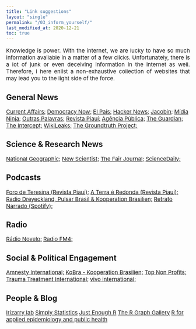 ```yaml
---
title: "Link suggestions"
layout: "single"
permalink: "/03_inform_yourself/"
last_modified_at: 2020-12-21
toc: true
---
```



<p style="font-size:15px" align="justify">
Knowledge is power. With the internet, we are lucky to have so much information available in a matter of a few clicks. Unfortunately, there is a lot of junk or even deceiving information in the internet as well. Therefore, I here enlist a non-exhaustive collection of websites that may lead you to the light side of the force.
</p>


## General News
<a style="font-size:15px" href="https://www.currentaffairs.org/">Current Affairs;</a>
<a style="font-size:15px" href="https://www.democracynow.org/">Democracy Now;</a>
<a style="font-size:15px" href="https://elpais.com/">El País;</a>
<a style="font-size:15px" href="https://news.ycombinator.com/">Hacker News;</a>
<a style="font-size:15px" href="https://www.jacobinmag.com/">Jacobin;</a>
<a style="font-size:15px" href="https://midianinja.org/">Mídia Ninja;</a>
<a style="font-size:15px" href="https://outraspalavras.net/">Outras Palavras;</a>
<a style="font-size:15px" href="https://piaui.folha.uol.com.br/">Revista Piauí;</a>
<a style="font-size:15px" href="https://apublica.org/">Agência Pública;</a>
<a style="font-size:15px" href="https://www.theguardian.com/international/">The Guardian;</a>
<a style="font-size:15px" href="https://theintercept.com/">The Intercept;</a>
<a style="font-size:15px" href="https://wikileaks.org/">WikiLeaks;</a>
<a style="font-size:15px" href="https://thegroundtruthproject.org/">The Groundtruth Project;</a>


## Science & Research News
<a style="font-size:15px" href="https://www.nationalgeographic.com/science/">National Geographic;</a>
<a style="font-size:15px" href="https://www.newscientist.com/">New Scientist;</a>
<a style="font-size:15px" href="https://thefairjournal.com/">The Fair Journal;</a>
<a style="font-size:15px" href="https://www.sciencedaily.com/">ScienceDaily;</a>


## Podcasts
<a style="font-size:15px" href="https://piaui.folha.uol.com.br/radio-piaui/foro-de-teresina/">Foro de Teresina (Revista Piauí);</a>
<a style="font-size:15px" href="https://piaui.folha.uol.com.br/radio-piaui/terra-e-redonda/">A Terra é Redonda (Revista Piauí);</a>
<a style="font-size:15px" href="https://mais1cafe.org/category/pt/">Radio Dreyeckland, Pulsar Brasil & Kooperation Brasilien;</a>
<a style="font-size:15px" href="https://open.spotify.com/show/4jqpeAOzOKCLBg3Pc0eZ6j">Retrato Narrado (Spotify);</a>


## Radio
<a style="font-size:15px" href="https://www.radionovelo.com.br/">Rádio Novelo;</a>
<a style="font-size:15px" href="https://fm4.orf.at/">Radio FM4;</a>


## Social & Political Engagement
<a style="font-size:15px" href="https://www.amnesty.org/en/">Amnesty International;</a>
<a style="font-size:15px" href="https://www.kooperation-brasilien.org/de/">KoBra - Kooperation Brasilien;</a>
<a style="font-size:15px" href="https://topnonprofits.com/">Top Non Profits;</a>
<a style="font-size:15px" href="https://www.tt-intl.org/">Trauma Treatment International;</a>
<a style="font-size:15px" href="https://www.vivo.org/en/">vivo international;</a>


## People & Blog
<a style="font-size:15px" href="https://rafalab.github.io/">Irizarry lab</a>
<a style="font-size:15px" href="https://simplystatistics.org/">Simply Statistics</a>
<a style="font-size:15px" href="https://benwhalley.github.io/just-enough-r/">Just Enough R</a>
<a style="font-size:15px" href="https://www.r-graph-gallery.com/index.html">The R Graph Gallery</a>
<a style="font-size:15px" href="https://epirhandbook.com/">R for applied epidemiology and public health</a>
